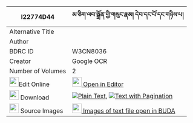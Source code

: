 |I22774D44|མ་ཅིག་ལབ་སྒྲོན་གྱི་གསུང་རྣམ། དེབ་དང་པོ་དང་གཉིས་པ། 
| --- | --- 
|Alternative Title |
|Author | 
|BDRC ID | W3CN8036
|Creator | Google OCR
|Number of Volumes| 2
|<img width="25" src="https://img.icons8.com/color/25/000000/edit-property.png">Edit Online| [<img width="25" src="https://avatars.githubusercontent.com/u/45091458?s=200&v=4"> Open in Editor](http://editor.openpecha.org/I22774D44)
|<img width="25" src="https://img.icons8.com/fluent/48/000000/download-2.png"/>  Download | [![](https://img.icons8.com/color/20/000000/txt.png)Plain Text](https://github.com/Openpecha/I22774D44/releases/download/v1/ma_chik_lab_dron_gyi_sung_nam__plain_I22774D44.zip), [![](https://img.icons8.com/color/20/000000/txt.png)Text with Pagination](https://github.com/Openpecha/I22774D44/releases/download/v1/ma_chik_lab_dron_gyi_sung_nam__pages_I22774D44.zip)
|<img width="25" src="https://img.icons8.com/plasticine/100/000000/pictures-folder.png"/>  Source Images | [<img width="25" src="https://library.bdrc.io/icons/BUDA-small.svg"> Images of text file open in BUDA](https://library.bdrc.io/show/bdr:W3CN8036)